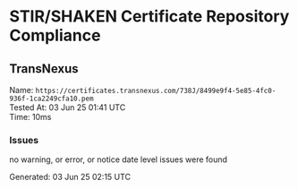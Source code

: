 # STIR/SHAKEN Certificate Repository Compliance

## TransNexus

Name: `https://certificates.transnexus.com/738J/8499e9f4-5e85-4fc0-936f-1ca2249cfa10.pem`\
Tested At: 03 Jun 25 01:41 UTC\
Time: 10ms

### Issues

no warning, or error, or notice date level issues were found

Generated: 03 Jun 25 02:15 UTC